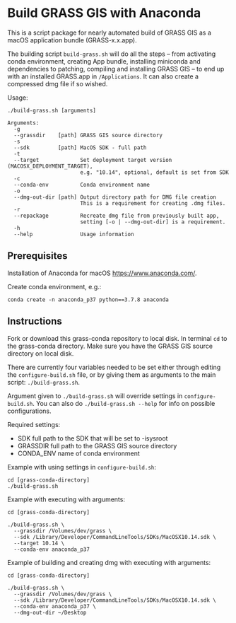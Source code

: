 # Build GRASS GIS with Anaconda

This is a script package for nearly automated build of GRASS GIS as a macOS
application bundle (GRASS-x.x.app).

The building script `build-grass.sh` will do all the steps – from activating
conda environment, creating App bundle, installing miniconda and dependencies to
patching, compiling and installing GRASS GIS – to end up with an installed
GRASS.app in `/Applications`. It can also create a compressed dmg file if so
wished.


Usage:
```
./build-grass.sh [arguments]

Arguments:
  -g
  --grassdir    [path] GRASS GIS source directory
  -s
  --sdk         [path] MacOS SDK - full path
  -t
  --target             Set deployment target version (MACOSX_DEPLOYMENT_TARGET),
                       e.g. "10.14", optional, default is set from SDK
  -c
  --conda-env          Conda environment name
  -o
  --dmg-out-dir [path] Output directory path for DMG file creation
                       This is a requirement for creating .dmg files.
  -r
  --repackage          Recreate dmg file from previously built app,
                       setting [-o | --dmg-out-dir] is a requirement.
  -h
  --help               Usage information

```

## Prerequisites

Installation of Anaconda for macOS https://www.anaconda.com/.

Create conda environment, e.g.:
```
conda create -n anaconda_p37 python==3.7.8 anaconda
```

## Instructions

Fork or download this grass-conda repository to local disk. In terminal `cd` to
the grass-conda directory. Make sure you have the GRASS GIS source directory on
local disk.

There are currently four variables needed to be set either through editing the
`configure-build.sh` file, or by giving them as arguments to the main script:
`./build-grass.sh`.

Argument given to `./build-grass.sh` will override settings in `configure-build.sh`.
You can also do `./build-grass.sh --help` for info on possible configurations.

Required settings:

- SDK full path to the SDK that will be set to -isysroot
- GRASSDIR full path to the GRASS GIS source directory
- CONDA_ENV name of conda environment

Example with using settings in `configure-build.sh`:
```
cd [grass-conda-directory]
./build-grass.sh
```


Example with executing with arguments:
```
cd [grass-conda-directory]

./build-grass.sh \
  --grassdir /Volumes/dev/grass \
  --sdk /Library/Developer/CommandLineTools/SDKs/MacOSX10.14.sdk \
  --target 10.14 \
  --conda-env anaconda_p37
```

Example of building and creating dmg with executing with arguments:
```
cd [grass-conda-directory]

./build-grass.sh \
  --grassdir /Volumes/dev/grass \
  --sdk /Library/Developer/CommandLineTools/SDKs/MacOSX10.14.sdk \
  --conda-env anaconda_p37 \
  --dmg-out-dir ~/Desktop
```


